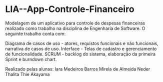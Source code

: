 # LIA--App-Controle-Financeiro
Modelagem de um aplicativo para controle de despesas financeiras realizado como trabalho na disciplina de Engenharia de Software.
O seguinte trabalho conta com:

Diagrama de casos de uso - atores, requistos funcionais e não funcionais, narrativa de casos de uso.
Interface - Telas de cadastro e gerenciamento de funcionalidade.
SCRUM - backlog do sistema, elaboração da primeira Sprint e burndown chart.

Realizado pelas alunas:
Iara Medeiros Barros
Mirela de Almeida Neder
Thalita Thie Akayama

